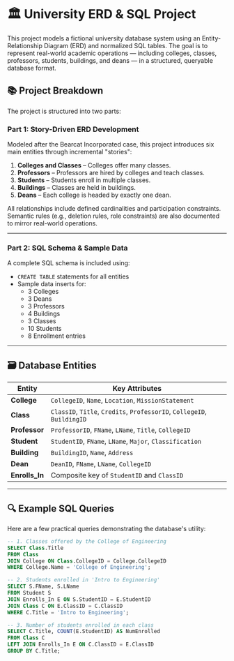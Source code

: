 # 🏛️ University ERD & SQL Project

This project models a fictional university database system using an Entity-Relationship Diagram (ERD) and normalized SQL tables. The goal is to represent real-world academic operations — including colleges, classes, professors, students, buildings, and deans — in a structured, queryable database format.

## 📚 Project Breakdown

The project is structured into two parts:

### Part 1: Story-Driven ERD Development
Modeled after the Bearcat Incorporated case, this project introduces six main entities through incremental "stories":

1. **Colleges and Classes** – Colleges offer many classes.
2. **Professors** – Professors are hired by colleges and teach classes.
3. **Students** – Students enroll in multiple classes.
4. **Buildings** – Classes are held in buildings.
5. **Deans** – Each college is headed by exactly one dean.

All relationships include defined cardinalities and participation constraints. Semantic rules (e.g., deletion rules, role constraints) are also documented to mirror real-world operations.

---

### Part 2: SQL Schema & Sample Data

A complete SQL schema is included using:
- `CREATE TABLE` statements for all entities
- Sample data inserts for:
  - 3 Colleges
  - 3 Deans
  - 3 Professors
  - 4 Buildings
  - 3 Classes
  - 10 Students
  - 8 Enrollment entries

---

## 🗃️ Database Entities

| Entity     | Key Attributes |
|------------|----------------|
| **College**  | `CollegeID`, `Name`, `Location`, `MissionStatement` |
| **Class**    | `ClassID`, `Title`, `Credits`, `ProfessorID`, `CollegeID`, `BuildingID` |
| **Professor**| `ProfessorID`, `FName`, `LName`, `Title`, `CollegeID` |
| **Student**  | `StudentID`, `FName`, `LName`, `Major`, `Classification` |
| **Building** | `BuildingID`, `Name`, `Address` |
| **Dean**     | `DeanID`, `FName`, `LName`, `CollegeID` |
| **Enrolls_In** | Composite key of `StudentID` and `ClassID` |

---

## 🔍 Example SQL Queries

Here are a few practical queries demonstrating the database's utility:

```sql
-- 1. Classes offered by the College of Engineering
SELECT Class.Title
FROM Class
JOIN College ON Class.CollegeID = College.CollegeID
WHERE College.Name = 'College of Engineering';

-- 2. Students enrolled in 'Intro to Engineering'
SELECT S.FName, S.LName
FROM Student S
JOIN Enrolls_In E ON S.StudentID = E.StudentID
JOIN Class C ON E.ClassID = C.ClassID
WHERE C.Title = 'Intro to Engineering';

-- 3. Number of students enrolled in each class
SELECT C.Title, COUNT(E.StudentID) AS NumEnrolled
FROM Class C
LEFT JOIN Enrolls_In E ON C.ClassID = E.ClassID
GROUP BY C.Title;
